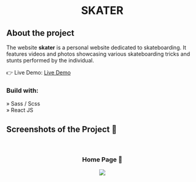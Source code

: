 <div align='center'> <h1> SKATER </h1> </div>

<h2>About the project</h2>

<p> The website <b>skater</b> is a personal website dedicated to
 skateboarding. It features videos and photos showcasing
 various skateboarding tricks and stunts performed by the individual.</p>

👉 Live Demo: <a href='https://burhan-skate.netlify.app/'>Live Demo</a>

<h3>Build with:</h3>

» Sass / Scss <br>
» React JS

<h2>Screenshots of the Project 📸</h2>
<br>
<h3 align='center'>Home Page 🏡</h3>

<div align='center'>
<img src='https://user-images.githubusercontent.com/81755281/228804284-dd017642-f913-4a88-8578-3e32dec8023a.png'/>

</div>
